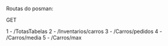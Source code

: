 Routas do posman:

 GET

1 - /TotasTabelas
2 - /Inventarios/carros
3 - /Carros/pedidos
4 - /Carros/media
5 - /Carros/max